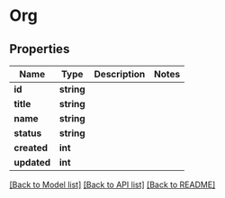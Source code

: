 # Org

## Properties
Name | Type | Description | Notes
------------ | ------------- | ------------- | -------------
**id** | **string** |  | 
**title** | **string** |  | 
**name** | **string** |  | 
**status** | **string** |  | 
**created** | **int** |  | 
**updated** | **int** |  | 

[[Back to Model list]](../README.md#documentation-for-models) [[Back to API list]](../README.md#documentation-for-api-endpoints) [[Back to README]](../README.md)


